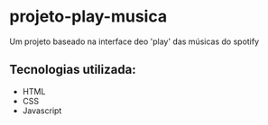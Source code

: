 # projeto-play-musica

Um projeto baseado na interface deo 'play' das músicas do spotify

## Tecnologias utilizada:

- HTML
- CSS
- Javascript
